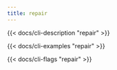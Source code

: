 ```yaml
---
title: repair
---
```


{{< docs/cli-description "repair" >}}

{{< docs/cli-examples "repair" >}}

{{< docs/cli-flags "repair" >}}
